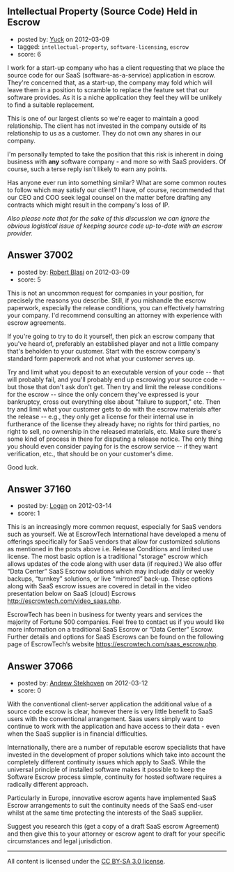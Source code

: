 ## Intellectual Property (Source Code) Held in Escrow

- posted by: [Yuck](https://stackexchange.com/users/-1/11398-yuck) on 2012-03-09
- tagged: `intellectual-property`, `software-licensing`, `escrow`
- score: 6

I work for a start-up company who has a client requesting that we place the source code for our SaaS (software-as-a-service) application in escrow. They're concerned that, as a start-up, the company may fold which will leave them in a position to scramble to replace the feature set that our software provides. As it is a niche application they feel they will be unlikely to find a suitable replacement.

This is one of our largest clients so we're eager to maintain a good relationship. The client has not invested in the company outside of its relationship to us as a customer. They do not own any shares in our company.

I'm personally tempted to take the position that this risk is inherent in doing business with **any** software company - and more so with SaaS providers. Of course, such a terse reply isn't likely to earn any points.

Has anyone ever run into something similar? What are some common routes to follow which may satisfy our client? I have, of course, recommended that our CEO and COO seek legal counsel on the matter before drafting any contracts which might result in the company's loss of IP.

*Also please note that for the sake of this discussion we can ignore the obvious logistical issue of keeping source code up-to-date with an escrow provider.*


## Answer 37002

- posted by: [Robert Blasi](https://stackexchange.com/users/-1/16745-robert-blasi) on 2012-03-09
- score: 5

This is not an uncommon request for companies in your position, for precisely the reasons you describe.  Still, if you mishandle the escrow paperwork, especially the release conditions, you can effectively hamstring your company.  I'd recommend consulting an attorney with experience with escrow agreements.

If you're going to try to do it yourself, then pick an escrow company that you've heard of, preferably an established player and not a little company that's beholden to your customer.  Start with the escrow company's standard form paperwork and not what your customer serves up.

Try and limit what you deposit to an executable version of your code -- that will probably fail, and you'll probably end up escrowing your source code -- but those that don't ask don't get.  Then try and limit the release conditions for the escrow -- since the only concern they've expressed is your bankruptcy, cross out everything else about "failure to support," etc.  Then try and limit what your customer gets to do with the escrow materials after the release -- e.g., they only get a license for their internal use in furtherance of the license they already have; no rights for third parties, no right to sell, no ownership in the released materials, etc.  Make sure there's some kind of process in there for disputing a release notice.  The only thing you should even consider paying for is the escrow service -- if they want verification, etc., that should be on your customer's dime.

Good luck.


## Answer 37160

- posted by: [Logan](https://stackexchange.com/users/-1/16940-logan) on 2012-03-14
- score: 1

This is an increasingly more common request, especially for SaaS vendors such as yourself.  We at EscrowTech International have developed a menu of offerings specifically for SaaS vendors that allow for customized solutions as mentioned in the posts above i.e. Release Conditions and limited use license.  The most basic option is a traditional "storage" escrow which allows updates of the code along with user data (if required.) We also offer “Data Center” SaaS Escrow solutions which may include daily or weekly backups, “turnkey” solutions, or live “mirrored” back-up.  These options along with SaaS escrow issues are covered in detail in the video presentation below on SaaS (cloud) Escrows http://escrowtech.com/video_saas.php.  

EscrowTech has been in business for twenty years and services the majority of Fortune 500 companies.  Feel free to contact us if you would like more information on a traditional SaaS Escrow or “Data Center” Escrow.  Further details and options for SaaS Escrows can be found on the following page of EscrowTech’s website https://escrowtech.com/saas_escrow.php.


## Answer 37066

- posted by: [Andrew Stekhoven](https://stackexchange.com/users/-1/16881-andrew-stekhoven) on 2012-03-12
- score: 0

With the conventional client-server application the additional value of a source code escrow is clear, however there is very little benefit to SaaS users with the conventional arrangement. Saas users simply want to continue to work with the application and have access to their data - even when the SaaS supplier is in financial difficulties.

Internationally, there are a number of reputable escrow specialists that have invested in the development of proper solutions which take into account the completely different continuity issues which apply to SaaS. While the universal principle of installed software makes it possible to keep the Software Escrow process simple, continuity for hosted software requires a radically different approach.

Particularly in Europe, innovative escrow agents have implemented SaaS Escrow arrangements to suit the continuity needs of the SaaS end-user whilst at the same time protecting the interests of the SaaS supplier.

Suggest you research this (get a copy of a draft SaaS escrow Agreement) and then give this to your attorney or escrow agent to draft for your specific circumstances and legal jurisdiction.



---

All content is licensed under the [CC BY-SA 3.0 license](https://creativecommons.org/licenses/by-sa/3.0/).

